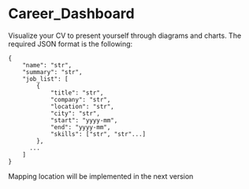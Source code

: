 # Career_Dashboard
Visualize your CV to present yourself through diagrams and charts.
The required JSON format is the following:
```
{
    "name": "str",
    "summary": "str",
    "job_list": [
        {
            "title": "str",
            "company": "str",
            "location": "str",
            "city": "str",
            "start": "yyyy-mm",
            "end": "yyyy-mm",
            "skills": ["str", "str"...]
        },
	  ...
	]
}
```
Mapping location will be implemented in the next version
